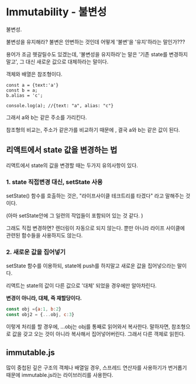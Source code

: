 # Immutability - 불변성



불변성.

불변성을 유지해라? 불변은 안변하는 것인데 어떻게 '불변'을 '유지'하라는 말인가???

용어가 조금 헷갈릴수도 있겠는데, '불변성을 유지하라'는 말은 '기존 state를 변경하지 말고', 그 대신 새로운 값으로 대체하라는 말이다. 



객체와 배열은 참조형이다. 

```react
const a = {text:'a'}
const b = a;
b.alias = 'c';

console.log(a); //{text: "a", alias: "c"}
```

그래서 a와 b는 같은 주소를 가리킨다. 

참조형의 비교는, 주소가 같은가를 비교하기 때문에 , 결국 a와 b는 같은 값이 된다. 





## 리액트에서 state 값을 변경하는 법



리액트에서 state의 값을 변경할 때는 두가지 유의사항이 있다. 



### 1. state 직접변경 대신, setState 사용

setState() 함수를 호출하는 것은, "라이프사이클 테크트리를 타겠다" 라고 말해주는 것이다. 

(아마 setState안에 그 일련의 작업들이 포함되어 있는 것 같다. )

그래도 직접 변경하면?  렌더링이 자동으로 되지 않는다. 뿐만 아니라 라이프 사이클에 관련된 함수들을 사용하지도 않는다. 



### 2. 새로운 값을 집어넣기

setState 함수를 이용하되, state에 push를 하지말고 새로운 값을 집어넣으라는 말이다.

리액트는 state의 값이 다른 값으로 '대체' 되었을 경우에만 알아차린다. 

**변경이 아니라, 대체, 즉 재할당이다.** 

```javascript
const obj ={a:1, b:2}
const obj2 = {...obj, c:3}
```

이렇게 처리를 할 경우에,  ...obj는 obj를 통째로 읽어와서 복사한다. 말하자면, 참조형으로 값을 갖고 오는 것이 아니라 복사해서 집어넣어버린다. 그래서 다른 객체로 읽힌다. 





## immutable.js

많이 중첩된 깊은 구조의 객체나 배열일 경우, 스프레드 연산자를 사용하기가 번거롭기 때문에 immutable.js라는 라이브러리를 사용한다. 

